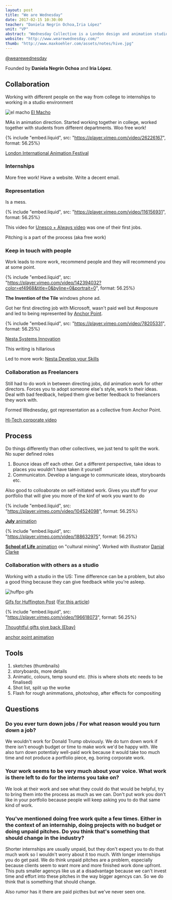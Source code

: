 ```yaml
---
layout: post
title: "We are Wednesday"
date: 2017-02-15 10:30:00
teacher: "Daniela Negrín Ochoa,Iria López"
unit: "VP"
abstract: "Wednesday Collective is a London design and animation studio founded by Daniela Negrín Ochoa and Iria López. They do short-form story-driven 2d animations for places like Microsoft, Ebay and The HuffPo."
website: "http://www.wearewednesday.com/"
thumb: "http://www.maxkoehler.com/assets/notes/hive.jpg"
---
```


[@wearewednesday](https://twitter.com/WeAreWednesday)

Founded by **Daniela Negrín Ochoa** and **Iria López**.

## Collaboration

Working with different people on the way from college to internships to working in a studio environment

![el macho](/assets/notes/el-macho.jpg)
[El Macho](http://www.wearewednesday.com/el-macho/)

MAs in animation direction. Started working together in college, worked together with students from different departments. Woo free work!

{% include "embed.liquid", src: "https://player.vimeo.com/video/26226167", format: 56.25%}

[London International Animation Festival](http://www.wearewednesday.com/animation/#/liaf/)

### Internships

More free work! Have a website. Write a decent email.

### Representation

Is a mess.

{% include "embed.liquid", src: "https://player.vimeo.com/video/116156931", format: 56.25%}

This video for [Unesco + Always video](http://www.wearewednesday.com/unesco-always/) was one of their first jobs.

Pitching is a part of the process (aka free work)

### Keep in touch with people

Work leads to more work, recommend people and they will recommend you at some point.

{% include "embed.liquid", src: "https://player.vimeo.com/video/142394032?color=ef4968&title=0&byline=0&portrait=0", format: 56.25%}

**The Invention of the Tile** windows phone ad.

Got her first directing job with Microsoft, wasn't paid well but #exposure and led to being represented by [Anchor Point](http://www.anchorpointanimation.com/).

{% include "embed.liquid", src: "https://player.vimeo.com/video/78205331", format: 56.25%}

[Nesta Systems Innovation](http://www.wearewednesday.com/animation/#/nesta-systems/)

This writing is hillarious

Led to more work: [Nesta Develop your Skills](http://www.wearewednesday.com/animation/#/nesta-skills/)

### Collaboration as Freelancers

Still had to do work in between directing jobs, did animation work for other directors. Forces you to adopt someone else's style, work to their ideas. Deal with bad feedback, helped them give better feedback to freelancers they work with.

Formed Wednesday, got representation as a collective from Anchor Point.

[Hi-Tech corporate video](http://www.wearewednesday.com/hi-tec/)

## Process

Do things differently than other collectives, we just tend to split the work. No super defined roles

1. Bounce ideas off each other. Get a different perspective, take ideas to places you wouldn't have taken it yourself
2. Communicaton. Develop a language to communicate ideas, storyboards etc.

Also good to colloaborate on self-initiated work. Gives you stuff for your portfolio that will give you more of the kinf of work you want to do

{% include "embed.liquid", src: "https://player.vimeo.com/video/104524098", format: 56.25%}

[**July** animation](http://www.wearewednesday.com/july/)

{% include "embed.liquid", src: "https://player.vimeo.com/video/188632975", format: 56.25%}

[**School of Life** animation](http://www.wearewednesday.com/the-school-of-life-cultural-mining/) on "cultural mining". Worked with illustrator [Danial Clarke](http://www.daniel-clarke.com/)

### Collaboration with others as a studio

Working with a studio in the US: Time difference can be a problem, but also a good thing because they can give feedback whlie you're asleep.

![huffpo gifs](/assets/notes/huffpo.gif)

[Gifs for Huffington Post](http://www.wearewednesday.com/huffington-post/)
([For this article](http://www.huffingtonpost.com/entry/what-can-the-evolution-of-our-sleep-habits-teach-us_us_56f2979be4b04c4c376097e8))

{% include "embed.liquid", src: "https://player.vimeo.com/video/196618073", format: 56.25%}

[Thoughtful gifts give back (Ebay)](http://www.wearewednesday.com/animation/#/ebay-thoughtful-gifts-give-back/)

[anchor point animation](http://www.anchorpointanimation.com/)

## Tools

1. sketches (thumbnails)
2. storyboards, more details
3. Animatic, colours, temp sound etc. (this is where shots etc needs to be finalised)
4. Shot list, split up the worke
5. Flash for rough animmations, photoshop, after effects for compositing

## Questions

### Do you ever turn down jobs / For what reason would you turn down a job?

We wouldn't work for Donald Trump obviously. We do turn down work if there isn't enough budget or time to make work we'd be happy with. We also turn down potentialy well-paid work because it would take too much time and not produce a portfolio piece, eg. boring corporate work.

### Your work seems to be very much about your voice. What work is there left to do for the interns you take on?

We look at their work and see what they could do that would be helpful, try to bring them into the process as much as we can. Don't put work you don't like in your portfolio because people will keep asking you to do that same kind of work.

### You've mentioned doing free work quite a few times. Either in the context of an internship, doing projects with no budget or doing unpaid pitches. Do you think that's something that should change in the industry?

Shorter internships are usually unpaid, but they don't expect you to do that much work so I wouldn't worry about it too much. With longer internships you do get paid. We do think unpaid pitches are a problem, especially because clients seem to want more and more finished work done upfront. This puts smaller agencys like us at a disadvantage because we can't invest time and effort into these pitches in the way bigger agencys can. So we do think that is something that should change.

Also rumor has it there are paid picthes but we've never seen one.
